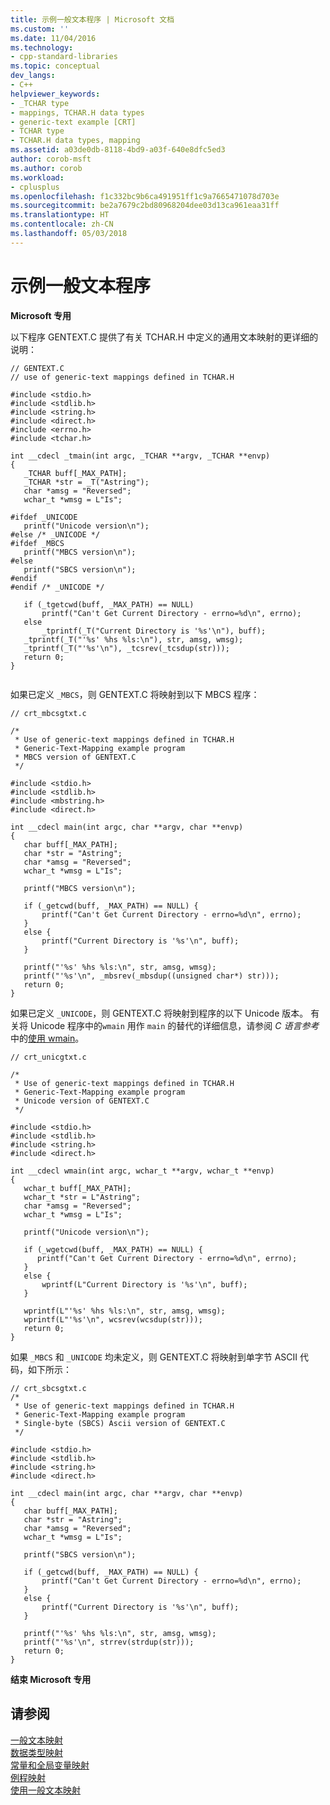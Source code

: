 ```yaml
---
title: 示例一般文本程序 | Microsoft 文档
ms.custom: ''
ms.date: 11/04/2016
ms.technology:
- cpp-standard-libraries
ms.topic: conceptual
dev_langs:
- C++
helpviewer_keywords:
- _TCHAR type
- mappings, TCHAR.H data types
- generic-text example [CRT]
- TCHAR type
- TCHAR.H data types, mapping
ms.assetid: a03de0db-8118-4bd9-a03f-640e8dfc5ed3
author: corob-msft
ms.author: corob
ms.workload:
- cplusplus
ms.openlocfilehash: f1c332bc9b6ca491951ff1c9a7665471078d703e
ms.sourcegitcommit: be2a7679c2bd80968204dee03d13ca961eaa31ff
ms.translationtype: HT
ms.contentlocale: zh-CN
ms.lasthandoff: 05/03/2018
---
```

# <a name="a-sample-generic-text-program"></a>示例一般文本程序
**Microsoft 专用**  
  
 以下程序 GENTEXT.C 提供了有关 TCHAR.H 中定义的通用文本映射的更详细的说明：  
  
```  
// GENTEXT.C  
// use of generic-text mappings defined in TCHAR.H  
  
#include <stdio.h>  
#include <stdlib.h>  
#include <string.h>  
#include <direct.h>  
#include <errno.h>  
#include <tchar.h>  
  
int __cdecl _tmain(int argc, _TCHAR **argv, _TCHAR **envp)  
{  
   _TCHAR buff[_MAX_PATH];  
   _TCHAR *str = _T("Astring");  
   char *amsg = "Reversed";  
   wchar_t *wmsg = L"Is";  
  
#ifdef _UNICODE  
   printf("Unicode version\n");  
#else /* _UNICODE */  
#ifdef _MBCS  
   printf("MBCS version\n");  
#else  
   printf("SBCS version\n");  
#endif  
#endif /* _UNICODE */  
  
   if (_tgetcwd(buff, _MAX_PATH) == NULL)  
       printf("Can't Get Current Directory - errno=%d\n", errno);  
   else  
       _tprintf(_T("Current Directory is '%s'\n"), buff);  
   _tprintf(_T("'%s' %hs %ls:\n"), str, amsg, wmsg);  
   _tprintf(_T("'%s'\n"), _tcsrev(_tcsdup(str)));  
   return 0;  
}  
  
```  
  
 如果已定义 `_MBCS`，则 GENTEXT.C 将映射到以下 MBCS 程序：  
  
```  
// crt_mbcsgtxt.c  
  
/*   
 * Use of generic-text mappings defined in TCHAR.H  
 * Generic-Text-Mapping example program  
 * MBCS version of GENTEXT.C  
 */  
  
#include <stdio.h>  
#include <stdlib.h>  
#include <mbstring.h>  
#include <direct.h>  
  
int __cdecl main(int argc, char **argv, char **envp)  
{  
   char buff[_MAX_PATH];  
   char *str = "Astring";  
   char *amsg = "Reversed";  
   wchar_t *wmsg = L"Is";  
  
   printf("MBCS version\n");  
  
   if (_getcwd(buff, _MAX_PATH) == NULL) {  
       printf("Can't Get Current Directory - errno=%d\n", errno);  
   }  
   else {  
       printf("Current Directory is '%s'\n", buff);  
   }  
  
   printf("'%s' %hs %ls:\n", str, amsg, wmsg);  
   printf("'%s'\n", _mbsrev(_mbsdup((unsigned char*) str)));  
   return 0;  
}  
```  
  
 如果已定义 `_UNICODE`，则 GENTEXT.C 将映射到程序的以下 Unicode 版本。 有关将 Unicode 程序中的`wmain` 用作 `main` 的替代的详细信息，请参阅 *C 语言参考*中的[使用 wmain](../c-language/using-wmain.md)。  
  
```  
// crt_unicgtxt.c  
  
/*   
 * Use of generic-text mappings defined in TCHAR.H  
 * Generic-Text-Mapping example program  
 * Unicode version of GENTEXT.C  
 */  
  
#include <stdio.h>  
#include <stdlib.h>  
#include <string.h>  
#include <direct.h>  
  
int __cdecl wmain(int argc, wchar_t **argv, wchar_t **envp)  
{  
   wchar_t buff[_MAX_PATH];  
   wchar_t *str = L"Astring";  
   char *amsg = "Reversed";  
   wchar_t *wmsg = L"Is";  
  
   printf("Unicode version\n");  
  
   if (_wgetcwd(buff, _MAX_PATH) == NULL) {  
      printf("Can't Get Current Directory - errno=%d\n", errno);  
   }  
   else {  
       wprintf(L"Current Directory is '%s'\n", buff);  
   }  
  
   wprintf(L"'%s' %hs %ls:\n", str, amsg, wmsg);  
   wprintf(L"'%s'\n", wcsrev(wcsdup(str)));  
   return 0;  
}  
```  
  
 如果 `_MBCS` 和 `_UNICODE` 均未定义，则 GENTEXT.C 将映射到单字节 ASCII 代码，如下所示：  
  
```  
// crt_sbcsgtxt.c  
/*   
 * Use of generic-text mappings defined in TCHAR.H  
 * Generic-Text-Mapping example program  
 * Single-byte (SBCS) Ascii version of GENTEXT.C  
 */  
  
#include <stdio.h>  
#include <stdlib.h>  
#include <string.h>  
#include <direct.h>  
  
int __cdecl main(int argc, char **argv, char **envp)  
{  
   char buff[_MAX_PATH];  
   char *str = "Astring";  
   char *amsg = "Reversed";  
   wchar_t *wmsg = L"Is";  
  
   printf("SBCS version\n");  
  
   if (_getcwd(buff, _MAX_PATH) == NULL) {  
       printf("Can't Get Current Directory - errno=%d\n", errno);  
   }  
   else {  
       printf("Current Directory is '%s'\n", buff);  
   }  
  
   printf("'%s' %hs %ls:\n", str, amsg, wmsg);  
   printf("'%s'\n", strrev(strdup(str)));  
   return 0;  
}  
```  
  
 **结束 Microsoft 专用**  
  
## <a name="see-also"></a>请参阅  
 [一般文本映射](../c-runtime-library/generic-text-mappings.md)   
 [数据类型映射](../c-runtime-library/data-type-mappings.md)   
 [常量和全局变量映射](../c-runtime-library/constant-and-global-variable-mappings.md)   
 [例程映射](../c-runtime-library/routine-mappings.md)   
 [使用一般文本映射](../c-runtime-library/using-generic-text-mappings.md)